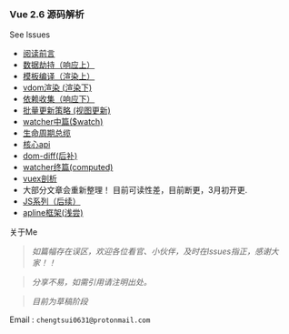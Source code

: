 ### Vue  2.6 源码解析

See lssues

- [阅读前言](https://github.com/chengtsui/blog/issues/1)
- [数据劫持（响应上）](https://github.com/chengtsui/blog/issues/3)
- [模板编译（渲染上）](https://github.com/chengtsui/blog/issues/5)
- [vdom渲染 (渲染下)](https://github.com/chengtsui/blog/issues/6)
- [依赖收集（响应下）](https://github.com/chengtsui/blog/issues/4)
- [批量更新策略 (视图更新)](https://github.com/chengtsui/blog/issues/7)
- [watcher中篇($watch)](https://github.com/chengtsui/blog/issues/8)
- [生命周期总缆](https://github.com/chengtsui/blog/issues/10)
- [核心api](https://github.com/chengtsui/blog/issues/9)
- [dom-diff(后补)](https://github.com/chengtsui/blog/issues/12)
- [watcher终篇(computed)](https://github.com/chengtsui/blog/issues/16)
- [vuex剖析](https://github.com/chengtsui/blog/issues/11)
- 大部分文章会重新整理！ 目前可读性差，目前断更，3月初开更.
- [JS系列（后续）](https://github.com/chengtsui/blog/issues/18)
- [apline框架(浅尝)](xxxxx)

关于Me


> *如篇幅存在误区，欢迎各位看官、小伙伴，及时在lssues指正，感谢大家！！*

> *分享不易，如需引用请注明出处。*

> *目前为草稿阶段*

Email :  `chengtsui0631@protonmail.com`










